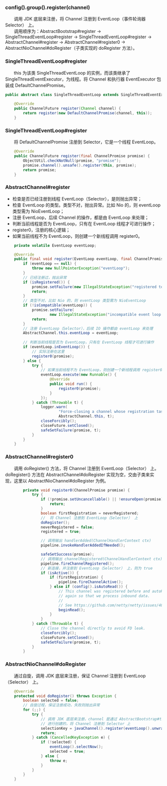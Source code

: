 ### config().group().register(channel)
　　调用 JDK 底层来注册，将 Channel 注册到 EventLoop（事件轮询器 Selector） 上。<br />
　　调用顺序为：AbstractBootstrap#register -> SingleThreadEventLoop#register -> SingleThreadEventLoop#register -> AbstractChannel#register -> AbstractChannel#register0 -> AbstractNioChannel#doRegister（子类实现的 doRegister 方法）。

### SingleThreadEventLoop#register
　　this 为该类 SingleThreadEventLoop 的实例，而该类继承了 SingleThreadEventExecutor，为线程。将 Channel 和执行器 EventExecutor 包装成 DefaultChannelPromise。

```java
public abstract class SingleThreadEventLoop extends SingleThreadEventExecutor implements EventLoop {
    
    @Override
    public ChannelFuture register(Channel channel) {
        return register(new DefaultChannelPromise(channel, this));
    }
```

### SingleThreadEventLoop#register
　　将 DefaultChannelPromise 注册到 Selector，它是一个线程 EventLoop。

```java
    @Override
    public ChannelFuture register(final ChannelPromise promise) {
        ObjectUtil.checkNotNull(promise, "promise");
        promise.channel().unsafe().register(this, promise);
        return promise;
    }
```

### AbstractChannel#register

- 检查是否已经注册到线程 EventLoop（Selector），是则抛出异常；
- 检查 EventLoop 的类型。类型不对，抛出异常。比如 Nio 的，则 eventLoop 类型需为 NioEventLoop；
- 注册 EventLoop，后续 Channel 的操作，都是由 EventLoop 来处理；
- 判断当前线程是否为 EventLoop，只有在 EventLoop 线程才可进行操作；
- register0，注册的核心逻辑；
- 如果当前线程不为 EventLoop，则创建一个新线程调用 register0。

```java
    private volatile EventLoop eventLoop;

    @Override
    public final void register(EventLoop eventLoop, final ChannelPromise promise) {
        if (eventLoop == null) {
            throw new NullPointerException("eventLoop");
        }
        // 已经注册过，抛出异常
        if (isRegistered()) {
            promise.setFailure(new IllegalStateException("registered to an event loop already"));
            return;
        }
        // 类型不对，比如 Nio 的，则 eventLoop 类型需为 NioEventLoop
        if (!isCompatible(eventLoop)) {
            promise.setFailure(
                    new IllegalStateException("incompatible event loop type: " + eventLoop.getClass().getName()));
            return;
        }
        // 注册 EventLoop（Selector），后续 IO 操作都由 eventLoop 来处理
        AbstractChannel.this.eventLoop = eventLoop;
        
        // 判断当前线程是否为 EventLoop，只有在 EventLoop 线程才可进行操作 
        if (eventLoop.inEventLoop()) {
            // 实际注册在这里
            register0(promise);
        } else {
            try {
                // 如果当前线程不为 EventLoop，则创建一个新线程调用 register0
                eventLoop.execute(new Runnable() {
                    @Override
                    public void run() {
                        register0(promise);
                    }
                });
            } catch (Throwable t) {
                logger.warn(
                        "Force-closing a channel whose registration task was not accepted by an event loop: {}",
                        AbstractChannel.this, t);
                closeForcibly();
                closeFuture.setClosed();
                safeSetFailure(promise, t);
            }
        }
    }
```

### AbstractChannel#register0
　　调用 doRegister() 方法，将 Channel 注册到 EventLoop（Selector） 上。doRegister() 方法在 AbstractChannel#doRegister 实现为空，交由子类来实现，这里以 AbstractNioChannel#doRegister 为例。

```java
        private void register0(ChannelPromise promise) {
            try {
                if (!promise.setUncancellable() || !ensureOpen(promise)) {
                    return;
                }
                boolean firstRegistration = neverRegistered;
                //  将 Channel 注册到 EventLoop（Selector） 上
                doRegister();
                neverRegistered = false;
                registered = true;

                // 调用输出 handlerAdded(ChannelHandlerContext ctx)
                pipeline.invokeHandlerAddedIfNeeded();

                safeSetSuccess(promise);
                // 调用输出 channelRegistered(ChannelHandlerContext ctx)
                pipeline.fireChannelRegistered();
                // 新连接，并注册到 EventLoop（Selector） 上，则为 true
                if (isActive()) {
                    if (firstRegistration) {
                        pipeline.fireChannelActive();
                    } else if (config().isAutoRead()) {
                        // This channel was registered before and autoRead() is set. This means we need to begin read
                        // again so that we process inbound data.
                        //
                        // See https://github.com/netty/netty/issues/4805
                        beginRead();
                    }
                }
            } catch (Throwable t) {
                // Close the channel directly to avoid FD leak.
                closeForcibly();
                closeFuture.setClosed();
                safeSetFailure(promise, t);
            }
        }
```

### AbstractNioChannel#doRegister
　　通过自旋，调用 JDK 底层来注册，保证 Channel 注册到 EventLoop（Selector） 上。

```java
    @Override
    protected void doRegister() throws Exception {
        boolean selected = false;
        // 自旋过程，保证注册成功，失败则抛出异常
        for (;;) {
            try {
                // 调用 JDK 底层来注册，channel 是通过 AbstractBootstrap#this.channelFactory.newChannel() 
                // 进行创建的，将 Channel 注册到 Selector 上
                selectionKey = javaChannel().register(eventLoop().unwrappedSelector(), 0, this);
                return;
            } catch (CancelledKeyException e) {
                if (!selected) {
                    eventLoop().selectNow();
                    selected = true;
                } else {
                    throw e;
                }
            }
        }
    }
```
